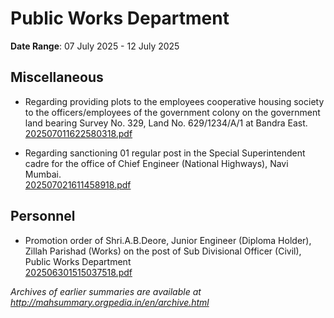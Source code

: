 # Public Works Department

**Date Range**: 07 July 2025 - 12 July 2025


## Miscellaneous
- Regarding providing plots to the employees cooperative housing society to the officers/employees of the government colony on the government land bearing Survey No. 329, Land No. 629/1234/A/1 at Bandra East.\
  [202507011622580318.pdf](https://gr.maharashtra.gov.in/Site/Upload/Government%20Resolutions/English/202507011622580318.pdf)

- Regarding sanctioning 01 regular post in the Special Superintendent cadre for the office of Chief Engineer (National Highways), Navi Mumbai.\
  [202507021611458918.pdf](https://gr.maharashtra.gov.in/Site/Upload/Government%20Resolutions/English/202507021611458918.pdf)

## Personnel
- Promotion order of Shri.A.B.Deore, Junior Engineer (Diploma Holder), Zillah Parishad (Works) on the post of Sub Divisional Officer (Civil), Public Works Department\
  [202506301515037518.pdf](https://gr.maharashtra.gov.in/Site/Upload/Government%20Resolutions/English/202506301515037518.pdf)


*Archives of earlier summaries are available at http://mahsummary.orgpedia.in/en/archive.html*